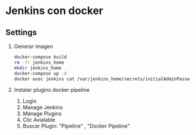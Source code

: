 # Jenkins con docker

## Settings

1. Generar imagen
    ```bash         
    docker-compose build
    rm -fr jenkins_home
    mkdir jenkins_home
    docker-compose up -d
    docker exec jenkins cat /var/jenkins_home/secrets/initialAdminPassword
    ``` 

1. Instalar plugins docker pipeline
    1. Login
    1. Manage Jenkins
    1. Manage Plugins
    1. Clic Avialable
    1. Buscar Plugin: "Pipeline" , "Docker Pipeline"

